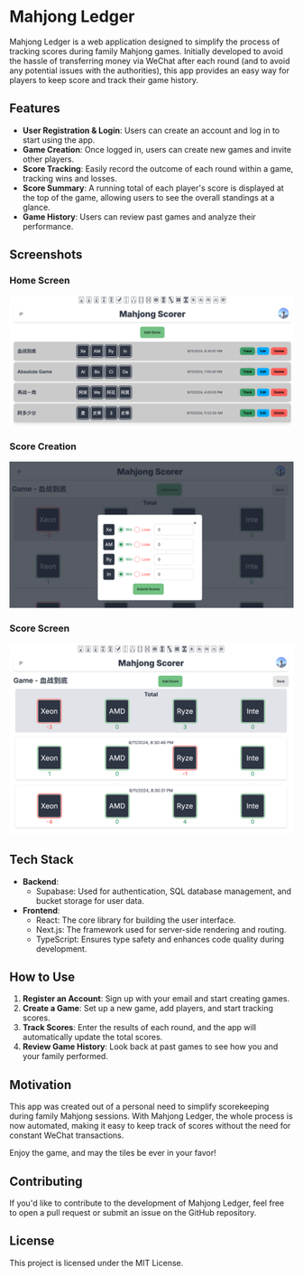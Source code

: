# Mahjong Ledger

Mahjong Ledger is a web application designed to simplify the process of tracking scores during family Mahjong games. Initially developed to avoid the hassle of transferring money via WeChat after each round (and to avoid any potential issues with the authorities), this app provides an easy way for players to keep score and track their game history.

## Features

- **User Registration & Login**: Users can create an account and log in to start using the app.
- **Game Creation**: Once logged in, users can create new games and invite other players.
- **Score Tracking**: Easily record the outcome of each round within a game, tracking wins and losses.
- **Score Summary**: A running total of each player's score is displayed at the top of the game, allowing users to see the overall standings at a glance.
- **Game History**: Users can review past games and analyze their performance.

## Screenshots

### Home Screen
![Home Screen](./public/game-board.png)

### Score Creation
![Score Creation](./public/score-tracking.png)

### Score Screen
![Score Screen](./public/score-board.png)

## Tech Stack

- **Backend**:
  - Supabase: Used for authentication, SQL database management, and bucket storage for user data.
- **Frontend**:
  - React: The core library for building the user interface.
  - Next.js: The framework used for server-side rendering and routing.
  - TypeScript: Ensures type safety and enhances code quality during development.

## How to Use

1. **Register an Account**: Sign up with your email and start creating games.
2. **Create a Game**: Set up a new game, add players, and start tracking scores.
3. **Track Scores**: Enter the results of each round, and the app will automatically update the total scores.
4. **Review Game History**: Look back at past games to see how you and your family performed.

## Motivation

This app was created out of a personal need to simplify scorekeeping during family Mahjong sessions. With Mahjong Ledger, the whole process is now automated, making it easy to keep track of scores without the need for constant WeChat transactions.

Enjoy the game, and may the tiles be ever in your favor!

## Contributing

If you'd like to contribute to the development of Mahjong Ledger, feel free to open a pull request or submit an issue on the GitHub repository.

## License

This project is licensed under the MIT License.

